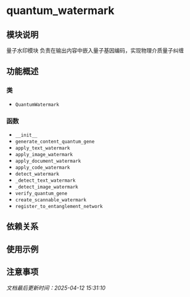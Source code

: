 # quantum_watermark

## 模块说明
量子水印模块
负责在输出内容中嵌入量子基因编码，实现物理介质量子纠缠

## 功能概述

### 类

- `QuantumWatermark`

### 函数

- `__init__`
- `generate_content_quantum_gene`
- `apply_text_watermark`
- `apply_image_watermark`
- `apply_document_watermark`
- `apply_code_watermark`
- `detect_watermark`
- `_detect_text_watermark`
- `_detect_image_watermark`
- `verify_quantum_gene`
- `create_scannable_watermark`
- `register_to_entanglement_network`

## 依赖关系

## 使用示例

## 注意事项

*文档最后更新时间：2025-04-12 15:31:10*